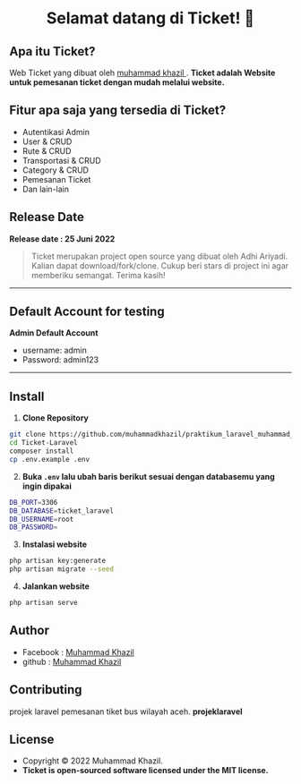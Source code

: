 <h1 align="center">Selamat datang di Ticket! 👋</h1>

## Apa itu Ticket?

Web Ticket yang dibuat oleh <a href="https://github.com/muhammadkhazil/praktikum_laravel_muhammad_khazil_1957301054"> muhammad khazil </a>. **Ticket adalah Website untuk pemesanan ticket dengan mudah melalui website.**

## Fitur apa saja yang tersedia di Ticket?

-   Autentikasi Admin
-   User & CRUD
-   Rute & CRUD
-   Transportasi & CRUD
-   Category & CRUD
-   Pemesanan Ticket
-   Dan lain-lain

## Release Date

**Release date : 25 Juni 2022**

> Ticket merupakan project open source yang dibuat oleh Adhi Ariyadi. Kalian dapat download/fork/clone. Cukup beri stars di project ini agar memberiku semangat. Terima kasih!

---

## Default Account for testing

**Admin Default Account**

-   username: admin
-   Password: admin123

---

## Install

1. **Clone Repository**

```bash
git clone https://github.com/muhammadkhazil/praktikum_laravel_muhammad_khazil_1957301054.git
cd Ticket-Laravel
composer install
cp .env.example .env
```

2. **Buka `.env` lalu ubah baris berikut sesuai dengan databasemu yang ingin dipakai**

```bash
DB_PORT=3306
DB_DATABASE=ticket_laravel
DB_USERNAME=root
DB_PASSWORD=
```

3. **Instalasi website**

```bash
php artisan key:generate
php artisan migrate --seed
```

4. **Jalankan website**

```bash
php artisan serve
```

## Author

-   Facebook : <a href="https://web.facebook.com/Muhammad.khazil12"> Muhammad Khazil</a>
-   github : <a href="https://github.com/muhammadkhazil/praktikum_laravel_muhammad_khazil_1957301054"> Muhammad Khazil</a>

## Contributing

projek laravel pemesanan tiket bus wilayah aceh. **projeklaravel**

## License

-   Copyright © 2022 Muhammad Khazil.
-   **Ticket is open-sourced software licensed under the MIT license.**
